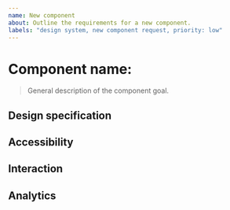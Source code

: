 ```yaml
---
name: New component
about: Outline the requirements for a new component.
labels: "design system, new component request, priority: low"
---
```


# Component name: 

> General description of the component goal.


## Design specification

<!-- 
    Snapshots and link to mock-ups for this component.  Should cover themes and states with guidelines for spacing, typography, and structure.  Breakpoint details for desktop, tablet, and mobile or general guidance for responsive changes.
-->


## Accessibility

<!-- 
    Guidance for keyboard navigation and screen-reader engagement.  [Best practice documentation](https://usability.yale.edu/web-accessibility/articles) from Yale University.
-->


## Interaction

<!-- General guidance for how a user should interact with this component. -->


## Analytics

<!-- How will this component be tracked?  Are any custom events needed to hook into the state of the component? -->